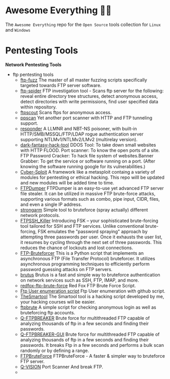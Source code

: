# Awesome Everything 👾👾
The `Awesome Everything` repo for the `Open Source` tools collection for `Linux` and `Windows`

# Pentesting Tools
**Network Pentesting Tools**
- ftp pentesting tools
  - [ftp-fuzz](https://nullsecurity.net/tools/fuzzer.html) The master of all master fuzzing scripts specifically targeted towards FTP server software.
  - [ftp-spider](https://packetstormsecurity.com/files/35120/ftp-spider.pl.html) FTP investigation tool - Scans ftp server for the following: reveal entire directory tree structures, detect anonymous access, detect directories with 
    write permissions, find user specified data within repository.
  - [ftpscout](https://github.com/RubenRocha/ftpscout) Scans ftps for anonymous access.
  - [ppscan](https://packetstormsecurity.com/files/82897/PPScan-Portscanner.3.html) Yet another port scanner with HTTP and FTP tunneling support.
  - [responder](https://github.com/lgandx/Responder) A LLMNR and NBT-NS poisoner, with built-in HTTP/SMB/MSSQL/FTP/LDAP rogue authentication server supporting NTLMv1/NTLMv2/LMv2 (multirelay version).
  - [dark-fantasy-hack-tool](https://github.com/ritvikb99/dark-fantasy-hack-tool) DDOS Tool: To take down small websites with HTTP FLOOD. Port scanner: To know the open ports of a site. FTP Password Cracker: To hack file system of 
    websites.Banner Grabber: To get the service or software running on a port. (After knowing the software running google for its vulnerabilities.)
  - [Cyber-Sploit](https://github.com/Cyber-Dioxide/Cyber-Sploit) A framework like a metasploit containg a variety of modules for pentesting or ethical hacking. This repo willl be updated and new modules will be added time to time.
  - [FTPDumper](https://github.com/MatrixTM/FTPDumper) FTPDumper is an easy-to-use yet advanced FTP server file stealer. It can be utilized in massive FTP brute-force attacks, supporting various formats such as combo, pipe input, CIDR, 
    files, and even a single IP address.
  - [strongarm](https://github.com/whiterabb17/strongarm) Simple tool to bruteforce (spray actually) different network protocols.
  - [FTPSSH_Killer](https://github.com/usethisname1419/FTPSSH_Killer) Introducing FSK – your sophisticated brute-forcing tool tailored for SSH and FTP services. Unlike conventional brute-forcing, FSK emulates the "password spraying" 
    approach by attempting three passwords per user. Once it exhausts the user list, it resumes by cycling through the next set of three passwords. This reduces the chance of lockouts and lost connections.
  - [FTP-Bruteforcer](https://github.com/calc1f4r/FTP-Bruteforcer) This is a Python script that implements an asynchronous FTP (File Transfer Protocol) bruteforcer. It utilizes asynchronous programming techniques to efficiently perform 
    password guessing attacks on FTP servers.
  - [brutus](https://github.com/shehzade/brutus) Brutus is a fast and simple way to bruteforce authentication on network services such as SSH, FTP, IMAP, and more.
  - [redfox-ftp-brute-force](https://github.com/foxzinnx/redfox-ftp-brute-force) Red Fox FTP Brute Force Script.
  - [Ftp User enumeration script](https://raw.githubusercontent.com/pentestmonkey/ftp-user-enum/master/ftp-user-enum.pl) Ftp User enumeration with github script.
  - [TheSmartool](https://github.com/Coroxx/TheSmartool) The Smartool tool is a hacking script developed by me, your hacking courses will be easier.
  - [ftpbrute](https://github.com/machine1337/ftpbrute) A simple script for checking anonymous login as well as bruteforcing ftp accounts.
  - [Q-FTPBREAKER](https://github.com/secleGhost/Q-FTPBREAKER) Brute force for multithreaded FTP capable of analyzing thousands of ftp in a few seconds and finding their passwords.
  - [Q-FTPBREAKER-GUI](https://github.com/secleGhost/Q-FTPBREAKER-GUI) Brute force for multithreaded FTP capable of analyzing thousands of ftp in a few seconds and finding their passwords. It breaks Ftp in a few seconds and performs a 
    bulk scan randomly or by defining a range.
  - [FTPBruteForce](https://github.com/rix4uni/FTPBruteForce) FTPBruteForce - A faster & simpler way to bruteforce FTP server.
  - [Q-VISION](https://github.com/secleGhost/Q-VISION) Port Scanner And break FTP.
  - 

